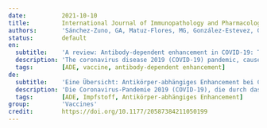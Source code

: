 ```yaml
---
date:          2021-10-10
title:         International Journal of Immunopathology and Pharmacology
authors:       'Sánchez-Zuno, GA, Matuz-Flores, MG, González-Estevez, G, et al.'
status:        default
en:
  subtitle:    'A review: Antibody-dependent enhancement in COVID-19: The not so friendly side of antibodies'
  description: 'The coronavirus disease 2019 (COVID-19) pandemic, caused by severe acute respiratory syndrome coronavirus 2 (SARS-CoV-2), represents an unprecedented global public health emergency with economic and social consequences. One of the main concerns in the development of vaccines is the antibody-dependent enhancement phenomenon, better known as ADE. In this review, we provide an overview of SARS-CoV-2 infection as well as the immune response generated by the host. On the bases of this principle, we also describe what is known about the ADE phenomenon in various viral infections and its possible role as a limiting factor in the development of new vaccines and therapeutic strategies.'
  tags:        [ADE, vaccine, antibody-dependent enhancement]
de:
  subtitle:    'Eine Übersicht: Antikörper-abhängiges Enhancement bei COVID-19: Die nicht so freundliche Seite der Antikörper'
  description: 'Die Coronavirus-Pandemie 2019 (COVID-19), die durch das schwere akute respiratorische Syndrom Coronavirus 2 (SARS-CoV-2) verursacht wird, stellt einen beispiellosen globalen Gesundheitsnotstand mit wirtschaftlichen und sozialen Folgen dar. Eines der Hauptprobleme bei der Entwicklung von Impfstoffen ist das Phänomen des Antikörper-abhängigen Enhancements, besser bekannt als ADE. In dieser Übersicht geben wir einen Überblick über die SARS-CoV-2-Infektion und die vom Wirt ausgelöste Immunantwort. Auf der Grundlage dieses Prinzips beschreiben wir auch, was über das ADE-Phänomen bei verschiedenen Virusinfektionen bekannt ist, und seine mögliche Rolle als limitierender Faktor bei der Entwicklung neuer Impfstoffe und therapeutischer Strategien.' 
  tags:        [ADE, Impfstoff, Antikörper-abhängiges Enhancement]
group:         'Vaccines'
credit:        https://doi.org/10.1177/20587384211050199
---
```

